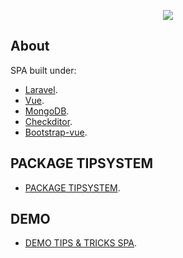 <p align="center"><img src="https://laravel.com/assets/img/components/logo-laravel.svg"></p>



## About 

SPA built under:


- [Laravel](https://laravel.com/docs/routing).
- [Vue](https://vuejs.org/).
- [MongoDB](https://www.mongodb.com).
- [Checkditor](https://sdk.ckeditor.com).
- [Bootstrap-vue](https://bootstrap-vue.js.org/).


## PACKAGE TIPSYSTEM

- [PACKAGE TIPSYSTEM](https://github.com/ruthqv/tipssystem).


## DEMO

- [DEMO TIPS & TRICKS SPA](http://tips.webandwebs.com).



